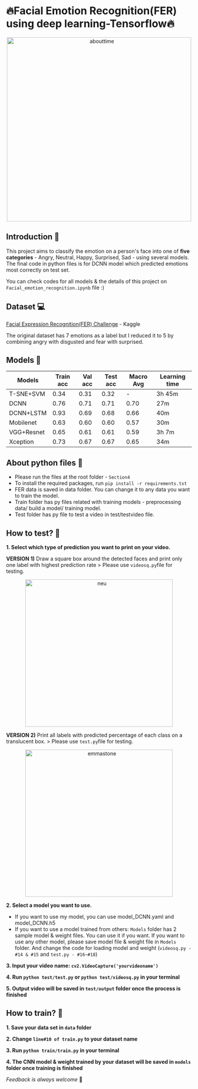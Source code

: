 🔥Facial Emotion Recognition(FER) using deep learning-Tensorflow🔥 
===============

<p align='center'><img width="500" alt="abouttime" src="https://user-images.githubusercontent.com/75717579/116502006-4b5c7c80-a8ed-11eb-958c-bbf70fc4ba90.gif"></p>

Introduction 🙋
---------------
 This project aims to classify the emotion on a person's face into one of **five categories** - Angry, Neutral, Happy, Surprised, Sad - using several models. The final code in python files is for DCNN model which predicted emotions most correctly on test set.

You can check codes for all models & the details of this project on ```Facial_emotion_recognition.ipynb``` file :)

Dataset 💻
---------------

[Facial Expression Recognition(FER) Challenge](https://www.kaggle.com/ashishpatel26/facial-expression-recognitionferchallenge) - Kaggle

The original dataset has 7 emotions as a label but I reduced it to 5 by combining angry with disgusted and fear with surprised.

Models 👾
---------------
|**Models**|**Train acc**|**Val acc**|**Test acc**|**Macro Avg**|**Learning time**|
|------|---|---|---|---|---|
|T-SNE+SVM|0.34|0.31|0.32|-|3h 45m|
|DCNN|0.76|0.71|0.71|0.70|27m|
|DCNN+LSTM|0.93|0.69|0.68|0.66|40m|
|Mobilenet|0.63|0.60|0.60|0.57|30m|
|VGG+Resnet|0.65|0.61|0.61|0.59|3h 7m|
|Xception|0.73|0.67|0.67|0.65|34m|


About python files 📁
-----------------

* Please run the files at the root folder - ```Section4```
* To install the required packages, run ```pip install -r requirements.txt```
* FER data is saved in data folder. You can change it to any data you want to train the model.
* Train folder has py files related with training models - preprocessing data/ build a model/ training model.
* Test folder has py file to test a video in test/testvideo file.

How to test? 🎯
-----------------

**1. Select which type of prediction you want to print on your video.**

**VERSION 1)** Draw a square box around the detected faces and print only one label with highest prediction rate > Please use ```videosq.py```file for testing.

<p align='center'><img width="400" alt="neu" src="https://user-images.githubusercontent.com/75717579/116504181-ba889f80-a8f2-11eb-9af8-32f4c44417fc.gif"></p>

**VERSION 2)** Print all labels with predicted percentage of each class on a translucent box. > Please use ```test.py```file for testing.

<p align='center'><img width="400" alt="emmastone" src="https://user-images.githubusercontent.com/75717579/116504426-3682e780-a8f3-11eb-844a-e4a138b20980.gif"></p>


**2. Select a model you want to use.**

* If you want to use my model, you can use model_DCNN.yaml and model_DCNN.h5
* If you want to use a model trained from others:
   ```Models``` folder has 2 sample model & weight files. You can use it if you want.
    If you want to use any other model, please save model file & weight file in ```Models``` folder.
    And change the code for loading model and weight (```videosq.py - #14 & #15``` and ```test.py - #16~#18```)

**3. Input your video name: ```cv2.VideoCapture('yourvideoname')```**

**4. Run ```python test/test.py``` or ```python test/videosq.py``` in your terminal**

**5. Output video will be saved in ```test/output``` folder once the process is finished**


How to train? 🤹
------------------

**1. Save your data set in ```data``` folder**

**2. Change ```line#10 of train.py``` to your dataset name**

**3. Run ```python train/train.py``` in your terminal**

**4. The CNN model & weight trained by your dataset will be saved in ```models``` folder once training is finished**


_Feedback is always welcome_ 🥳


